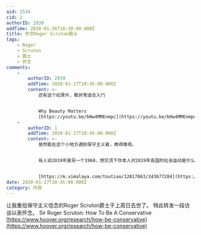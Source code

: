 ```yaml
---
aid: 2534
cid: 2
authorID: 2939
addTime: 2020-01-16T18:30:00.000Z
title: 怀念Roger Scruton爵士
tags:
    - Roger
    - Scruton
    - 爵士
    - 怀念
comments:
    -
        authorID: 2939
        addTime: 2020-01-17T10:45:00.000Z
        content: >-
            还有这个纪录片，都非常适合入门


            Why Beauty Matters
            [https://youtu.be/bHw4MMEnmpc](https://youtu.be/bHw4MMEnmpc)
    -
        authorID: 1
        addTime: 2020-01-17T10:45:00.000Z
        content: >-
            居然能在这个小地方遇到保守主义者，难得难得。


            有人说2019年是另一个1968，想交流下你本人对2019年各国的社会运动是什么看法。


            [https://m.ximalaya.com/toutiao/12817863/243677284](https://m.ximalaya.com/toutiao/12817863/243677284)
date: 2020-01-17T10:45:00.000Z
category: 时政
---
```


让我重拾保守主义信念的Roger Scruton爵士于上周日去世了。 特此转发一段访谈以表怀念。 Sir Roger Scruton: How To Be A Conservative [https://www.hoover.org/research/how-be-conservative](https://www.hoover.org/research/how-be-conservative)
